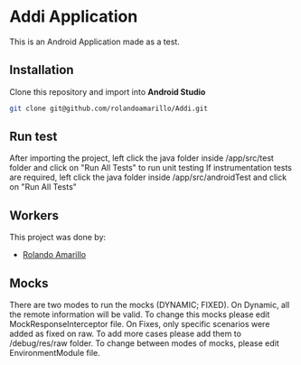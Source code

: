 # Addi Application

This is an Android Application made as a test.

## Installation
Clone this repository and import into **Android Studio**
```bash
git clone git@github.com/rolandoamarillo/Addi.git
```

## Run test
After importing the project, left click the java folder inside /app/src/test folder and click on "Run All Tests" to run unit testing
If instrumentation tests are required, left click the java folder inside /app/src/androidTest and click on "Run All Tests"

## Workers
This project was done by:
* [Rolando Amarillo](http://github.com/rolandoamarillo)

## Mocks
There are two modes to run the mocks (DYNAMIC; FIXED). 
On Dynamic, all the remote information will be valid. To change this mocks please edit MockResponseInterceptor file.
On Fixes, only specific scenarios were added as fixed on raw. To add more cases please add them to /debug/res/raw folder.
To change between modes of mocks, please edit EnvironmentModule file.
